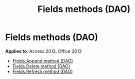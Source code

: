 ﻿---
title: Fields methods (DAO)
TOCTitle: Methods
ms:assetid: 8fbbdc45-7ab2-40a2-9a68-c06e3c8bf340
ms:mtpsurl: https://msdn.microsoft.com/library/Dn125301(v=office.15)
ms:contentKeyID: 52073425
ms.date: 09/18/2015
mtps_version: v=office.15
---

# Fields methods (DAO)

**Applies to**: Access 2013, Office 2013

- [Fields.Append method (DAO)](fields-append-method-dao.md)
- [Fields.Delete method (DAO)](fields-delete-method-dao.md)
- [Fields.Refresh method (DAO)](fields-refresh-method-dao.md)

